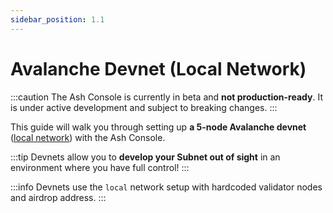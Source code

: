 ```yaml
---
sidebar_position: 1.1
---
```


# Avalanche Devnet (Local Network)

:::caution
The Ash Console is currently in beta and **not production-ready**. It is under active development and subject to breaking changes.
:::

This guide will walk you through setting up **a 5-node Avalanche devnet** ([local network](https://docs.avax.network/api-reference/avalanche-go-configs-flags#network-id)) with the Ash Console.

:::tip
Devnets allow you to **develop your Subnet out of sight** in an environment where you have full control!
:::

:::info
Devnets use the `local` network setup with hardcoded validator nodes and airdrop address.
:::
